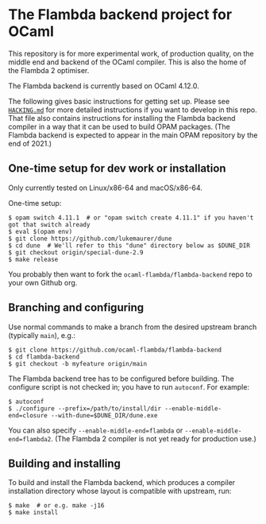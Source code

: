 # The Flambda backend project for OCaml

This repository is for more experimental work, of production quality, on the middle end
and backend of the OCaml compiler.
This is also the home of the Flambda 2 optimiser.

The Flambda backend is currently based on OCaml 4.12.0.

The following gives basic instructions for getting set up.  Please see
[`HACKING.md`](HACKING.md) for more detailed instructions if you want to develop in this repo.
That file also contains instructions for installing the Flambda backend compiler in a way
that it can be used to build OPAM packages.  (The Flambda backend is expected to appear in the
main OPAM repository by the end of 2021.)

## One-time setup for dev work or installation

Only currently tested on Linux/x86-64 and macOS/x86-64.

One-time setup:
```
$ opam switch 4.11.1  # or "opam switch create 4.11.1" if you haven't got that switch already
$ eval $(opam env)
$ git clone https://github.com/lukemaurer/dune
$ cd dune  # We'll refer to this "dune" directory below as $DUNE_DIR
$ git checkout origin/special-dune-2.9
$ make release
```

You probably then want to fork the `ocaml-flambda/flambda-backend` repo to your own Github org.

## Branching and configuring

Use normal commands to make a branch from the desired upstream branch (typically `main`), e.g.:
```
$ git clone https://github.com/ocaml-flambda/flambda-backend
$ cd flambda-backend
$ git checkout -b myfeature origin/main
```

The Flambda backend tree has to be configured before building.  The configure script is not checked
in; you have to run `autoconf`.  For example:
```
$ autoconf
$ ./configure --prefix=/path/to/install/dir --enable-middle-end=closure --with-dune=$DUNE_DIR/dune.exe
```
You can also specify `--enable-middle-end=flambda` or `--enable-middle-end=flambda2`.  (The Flambda 2
compiler is not yet ready for production use.)

## Building and installing

To build and install the Flambda backend, which produces a compiler installation directory whose
layout is compatible with upstream, run:
```
$ make  # or e.g. make -j16
$ make install
```
